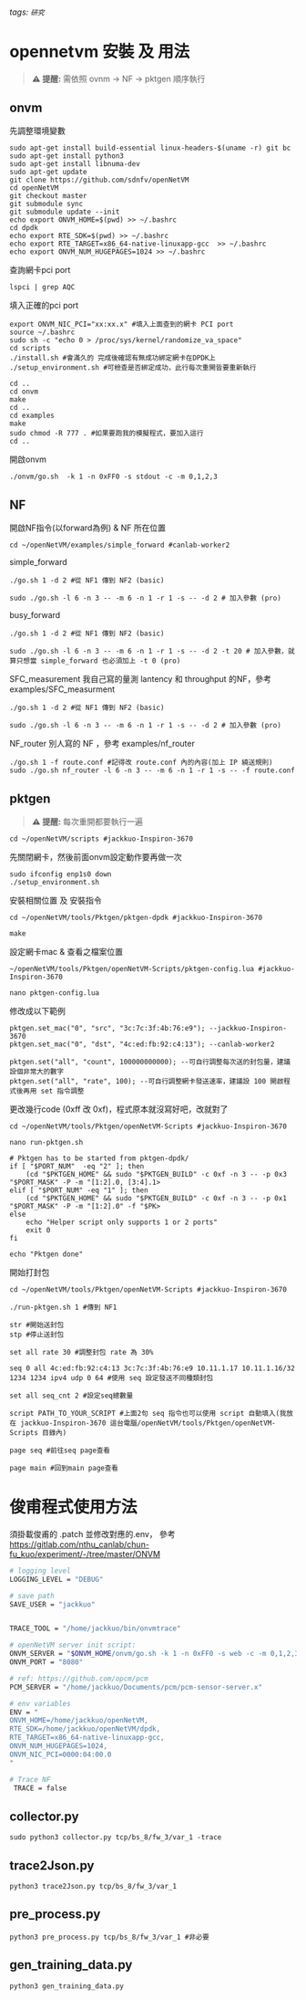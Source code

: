 ###### tags: `研究`
# opennetvm 安裝 及 用法
> **⚠ 提醒:** 
> 需依照 ovnm -> NF -> pktgen 順序執行
## onvm
先調整環境變數
```bash=
sudo apt-get install build-essential linux-headers-$(uname -r) git bc
sudo apt-get install python3
sudo apt-get install libnuma-dev
sudo apt-get update
git clone https://github.com/sdnfv/openNetVM
cd openNetVM
git checkout master
git submodule sync
git submodule update --init
echo export ONVM_HOME=$(pwd) >> ~/.bashrc
cd dpdk
echo export RTE_SDK=$(pwd) >> ~/.bashrc
echo export RTE_TARGET=x86_64-native-linuxapp-gcc  >> ~/.bashrc
echo export ONVM_NUM_HUGEPAGES=1024 >> ~/.bashrc
```
查詢網卡pci port
```bash=
lspci | grep AQC
```
填入正確的pci port
```bash=
export ONVM_NIC_PCI="xx:xx.x" #填入上面查到的網卡 PCI port
source ~/.bashrc
sudo sh -c "echo 0 > /proc/sys/kernel/randomize_va_space"
cd scripts
./install.sh #會滿久的 完成後確認有無成功綁定網卡在DPDK上
./setup_environment.sh #可檢查是否綁定成功，此行每次重開皆要重新執行

cd ..
cd onvm
make
cd ..
cd examples
make
sudo chmod -R 777 . #如果要跑我的模擬程式，要加入這行
cd ..
```
開啟onvm
```bash=
./onvm/go.sh  -k 1 -n 0xFF0 -s stdout -c -m 0,1,2,3
```
## NF
開啟NF指令(以forward為例) & NF 所在位置
```bash=
cd ~/openNetVM/examples/simple_forward #canlab-worker2
```
simple_forward
```bash=
./go.sh 1 -d 2 #從 NF1 傳到 NF2 (basic)

sudo ./go.sh -l 6 -n 3 -- -m 6 -n 1 -r 1 -s -- -d 2 # 加入參數 (pro)

```
busy_forward
```bash=
./go.sh 1 -d 2 #從 NF1 傳到 NF2 (basic)

sudo ./go.sh -l 6 -n 3 -- -m 6 -n 1 -r 1 -s -- -d 2 -t 20 # 加入參數，就算只想當 simple_forward 也必須加上 -t 0 (pro)

```
SFC_measurement
我自己寫的量測 lantency 和 throughput 的NF，參考 examples/SFC_measurment  
```bash=
./go.sh 1 -d 2 #從 NF1 傳到 NF2 (basic)

sudo ./go.sh -l 6 -n 3 -- -m 6 -n 1 -r 1 -s -- -d 2 # 加入參數 (pro)

```
NF_router
別人寫的 NF ，參考 examples/nf_router  
```bash=
./go.sh 1 -f route.conf #記得改 route.conf 內的內容(加上 IP 繞送規則)
sudo ./go.sh nf_router -l 6 -n 3 -- -m 6 -n 1 -r 1 -s -- -f route.conf  

```
## pktgen
> **⚠ 提醒:** 
> 每次重開都要執行一遍


```bash=
cd ~/openNetVM/scripts #jackkuo-Inspiron-3670
```
先關閉網卡，然後前面onvm設定動作要再做一次
```bash=
sudo ifconfig enp1s0 down
./setup_environment.sh
```

安裝相關位置 及 安裝指令
```bash=
cd ~/openNetVM/tools/Pktgen/pktgen-dpdk #jackkuo-Inspiron-3670
```
```bash=
make
```
設定網卡mac & 查看之檔案位置
```bash=
~/openNetVM/tools/Pktgen/openNetVM-Scripts/pktgen-config.lua #jackkuo-Inspiron-3670
```
```bash=
nano pktgen-config.lua
```
修改成以下範例
```lua=
pktgen.set_mac("0", "src", "3c:7c:3f:4b:76:e9"); --jackkuo-Inspiron-3670
pktgen.set_mac("0", "dst", "4c:ed:fb:92:c4:13"); --canlab-worker2

pktgen.set("all", "count", 100000000000); --可自行調整每次送的封包量，建議設個非常大的數字
pktgen.set("all", "rate", 100); --可自行調整網卡發送速率，建議設 100 開啟程式後再用 set 指令調整
```
更改幾行code (0xff 改 0xf)，程式原本就沒寫好吧，改就對了
```bash=
cd ~/openNetVM/tools/Pktgen/openNetVM-Scripts #jackkuo-Inspiron-3670
```
```bash=
nano run-pktgen.sh
```
```lua=
# Pktgen has to be started from pktgen-dpdk/
if [ "$PORT_NUM"  -eq "2" ]; then
    (cd "$PKTGEN_HOME" && sudo "$PKTGEN_BUILD" -c 0xf -n 3 -- -p 0x3 "$PORT_MASK" -P -m "[1:2].0, [3:4].1>
elif [ "$PORT_NUM" -eq "1" ]; then
    (cd "$PKTGEN_HOME" && sudo "$PKTGEN_BUILD" -c 0xf -n 3 -- -p 0x1 "$PORT_MASK" -P -m "[1:2].0" -f "$PK>
else
    echo "Helper script only supports 1 or 2 ports"
    exit 0
fi

echo "Pktgen done"

```
開始打封包
```bash=
cd ~/openNetVM/tools/Pktgen/openNetVM-Scripts #jackkuo-Inspiron-3670
```
```bash=
./run-pktgen.sh 1 #傳到 NF1
```
```bash=
str #開始送封包
stp #停止送封包

set all rate 30 #調整封包 rate 為 30%

seq 0 all 4c:ed:fb:92:c4:13 3c:7c:3f:4b:76:e9 10.11.1.17 10.11.1.16/32 1234 1234 ipv4 udp 0 64 #使用 seq 設定發送不同種類封包

set all seq_cnt 2 #設定seq總數量

script PATH_TO_YOUR_SCRIPT #上面2句 seq 指令也可以使用 script 自動填入(我放在 jackkuo-Inspiron-3670 這台電腦/openNetVM/tools/Pktgen/openNetVM-Scripts 目錄內)

page seq #前往seq page查看

page main #回到main page查看

```


# 俊甫程式使用方法
須掛載俊甫的 .patch
並修改對應的.env，
參考 https://gitlab.com/nthu_canlab/chun-fu_kuo/experiment/-/tree/master/ONVM
```bash
# logging level
LOGGING_LEVEL = "DEBUG"

# save path
SAVE_USER = "jackkuo"


TRACE_TOOL = "/home/jackkuo/bin/onvmtrace"

# openNetVM server init script:
ONVM_SERVER = "$ONVM_HOME/onvm/go.sh -k 1 -n 0xFF0 -s web -c -m 0,1,2,3 -p 8080"
ONVM_PORT = "8080"

# ref: https://github.com/opcm/pcm
PCM_SERVER = "/home/jackkuo/Documents/pcm/pcm-sensor-server.x"

# env variables
ENV = "
ONVM_HOME=/home/jackkuo/openNetVM,
RTE_SDK=/home/jackkuo/openNetVM/dpdk,
RTE_TARGET=x86_64-native-linuxapp-gcc,
ONVM_NUM_HUGEPAGES=1024,
ONVM_NIC_PCI=0000:04:00.0
"

# Trace NF
 TRACE = false
```

## collector.py
```bash=
sudo python3 collector.py tcp/bs_8/fw_3/var_1 -trace
```

## trace2Json.py
```bash=
python3 trace2Json.py tcp/bs_8/fw_3/var_1
```
## pre_process.py
```bash=
python3 pre_process.py tcp/bs_8/fw_3/var_1 #非必要
```
## gen_training_data.py
```bash=
python3 gen_training_data.py
```

